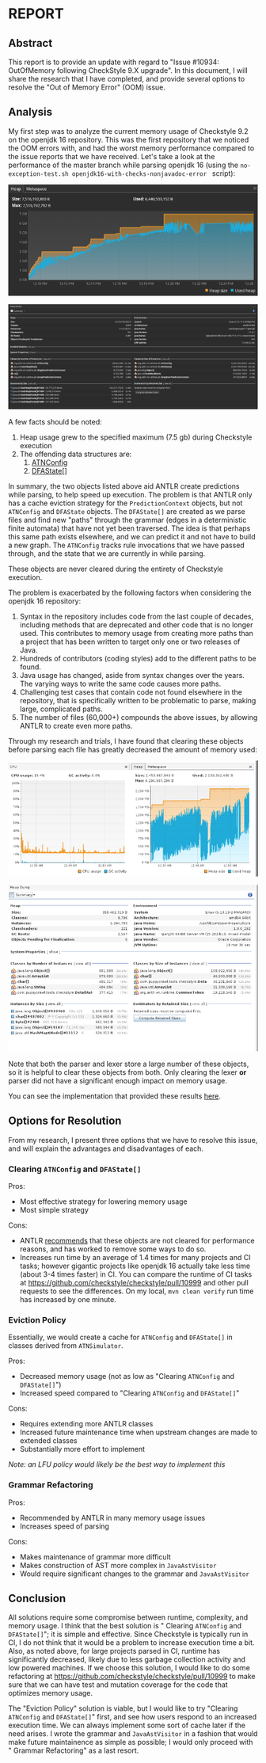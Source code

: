 # REPORT

## Abstract

This report is to provide an update with regard to "Issue #10934: OutOfMemory following CheckStyle
9.X upgrade". In this document, I will share the research that I have completed, and provide several
options to resolve the "Out of Memory Error" (OOM) issue.

## Analysis

My first step was to analyze the current memory usage of Checkstyle 9.2 on the openjdk 16
repository. This was the first repository that we noticed the OOM errors with, and had the worst
memory performance compared to the issue reports that we have received. Let's take a look at the
performance of the master branch while parsing openjdk 16 (using
the `no-exception-test.sh openjdk16-with-checks-nonjavadoc-error `
script):

![](master.png)

![](master_heap_dump.png)

A few facts should be noted:

1. Heap usage grew to the specified maximum (7.5 gb) during Checkstyle execution
2. The offending data structures are:
    1. [ATNConfig](https://www.antlr.org/api/Java/org/antlr/v4/runtime/atn/ATNConfig.html)
    2. [DFAState[]](https://www.antlr.org/api/Java/org/antlr/v4/runtime/dfa/DFAState.html)

In summary, the two objects listed above aid ANTLR create predictions while parsing, to help speed
up execution. The problem is that ANTLR only has a cache eviction strategy for
the `PredictionContext` objects, but not `ATNConfig`
and `DFAState` objects. The
`DFAState[]` are created as we parse files and find new "paths" through the grammar (edges in a
deterministic finite automata) that have not yet been traversed. The idea is that perhaps this same
path exists elsewhere, and we can predict it and not have to build a new graph. The `ATNConfig`
tracks rule invocations that we have passed through, and the state that we are currently in while
parsing.

These objects are never cleared during the entirety of Checkstyle execution.

The problem is exacerbated by the following factors when considering the openjdk 16 repository:

1. Syntax in the repository includes code from the last couple of decades, including methods that
   are deprecated and other code that is no longer used. This contributes to memory usage from
   creating more paths than a project that has been written to target only one or two releases of
   Java.
2. Hundreds of contributors (coding styles) add to the different paths to be found.
3. Java usage has changed, aside from syntax changes over the years. The varying ways to write the
   same code causes more paths.
4. Challenging test cases that contain code not found elsewhere in the repository, that is
   specifically written to be problematic to parse, making large, complicated paths.
5. The number of files (60,000+) compounds the above issues, by allowing ANTLR to create even more
   paths.

Through my research and trials, I have found that clearing these objects before parsing each file
has greatly decreased the amount of memory used:

![](result.png)

![](result_heap_dump.png)

Note that both the parser and lexer store a large number of these objects, so it is helpful to clear
these objects from both. Only clearing the lexer **or** parser did not have a significant enough
impact on memory usage.

You can see the implementation that provided these
results [here](https://github.com/checkstyle/checkstyle/pull/10999).

## Options for Resolution

From my research, I present three options that we have to resolve this issue, and will explain the
advantages and disadvantages of each.

### Clearing `ATNConfig` and `DFAState[]`

Pros:

- Most effective strategy for lowering memory usage
- Most simple strategy

Cons:

- ANTLR [recommends](https://github.com/antlr/antlr4/issues/1944#issuecomment-314452899)
  that these objects are not cleared for performance reasons, and has worked to remove some ways to
  do so.
- Increases run time by an average of 1.4 times for many projects and CI tasks; however gigantic
  projects like openjdk 16 actually take less time (about 3-4 times faster) in CI. You can compare
  the runtime of CI tasks at https://github.com/checkstyle/checkstyle/pull/10999 and other pull
  requests to see the differences. On my local, `mvn clean verify` run time has increased by one
  minute.

### Eviction Policy

Essentially, we would create a cache for `ATNConfig` and `DFAState[]` in classes derived
from `ATNSimulator`.

Pros:

- Decreased memory usage (not as low as "Clearing `ATNConfig` and `DFAState[]`")
- Increased speed compared to "Clearing `ATNConfig` and `DFAState[]`"

Cons:

- Requires extending more ANTLR classes
- Increased future maintenance time when upstream changes are made to extended classes
- Substantially more effort to implement

*Note: an LFU policy would likely be the best way to implement this*

### Grammar Refactoring

Pros:

- Recommended by ANTLR in many memory usage issues
- Increases speed of parsing

Cons:

- Makes maintenance of grammar more difficult
- Makes construction of AST more complex in `JavaAstVisitor`
- Would require significant changes to the grammar and `JavaAstVisitor`

## Conclusion

All solutions require some compromise between runtime, complexity, and memory usage. I think that
the best solution is "
Clearing `ATNConfig` and `DFAState[]`"; it is simple and effective. Since Checkstyle is typically
run in CI, I do not think that it would be a problem to increase execution time a bit. Also, as
noted above, for large projects parsed in CI, runtime has significantly decreased, likely due to
less garbage collection activity and low powered machines. If we choose this solution, I would like
to do some refactoring at https://github.com/checkstyle/checkstyle/pull/10999 to make sure that we
can have test and mutation coverage for the code that optimizes memory usage.

The "Eviction Policy" solution is viable, but I would like to try "Clearing `ATNConfig`
and `DFAState[]`" first, and see how users respond to an increased execution time. We can always
implement some sort of cache later if the need arises. I wrote the grammar and `JavaAstVisitor` in a
fashion that would make future maintainence as simple as possible; I would only proceed with "
Grammar Refactoring" as a last resort.
